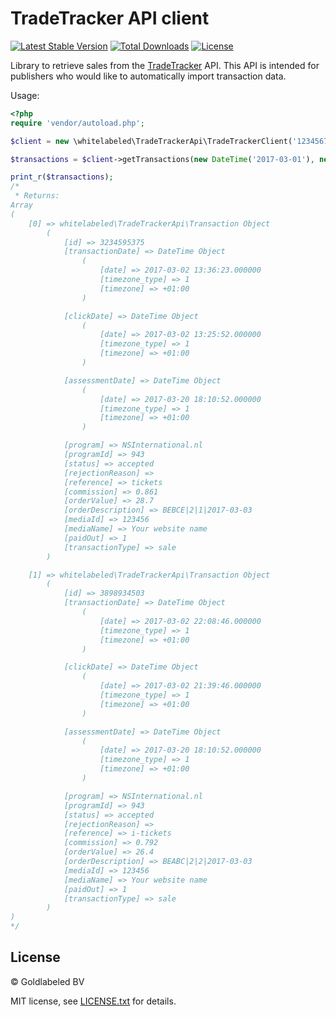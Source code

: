 # TradeTracker API client

[![Latest Stable Version](https://img.shields.io/packagist/v/whitelabeled/tradetracker-api-client.svg)](https://packagist.org/packages/whitelabeled/tradetracker-api-client)
[![Total Downloads](https://img.shields.io/packagist/dt/whitelabeled/tradetracker-api-client.svg)](https://packagist.org/packages/whitelabeled/tradetracker-api-client)
[![License](https://img.shields.io/packagist/l/whitelabeled/tradetracker-api-client.svg)](https://packagist.org/packages/whitelabeled/tradetracker-api-client)

Library to retrieve sales from the [TradeTracker](https://tradetracker.com/) API.
This API is intended for publishers who would like to automatically import transaction data.

Usage:

```php
<?php
require 'vendor/autoload.php';

$client = new \whitelabeled\TradeTrackerApi\TradeTrackerClient('1234567', 'abcdef1234567890abcdef1234567890');

$transactions = $client->getTransactions(new DateTime('2017-03-01'), new DateTime('2017-03-10'));

print_r($transactions);
/*
 * Returns:
Array
(
    [0] => whitelabeled\TradeTrackerApi\Transaction Object
        (
            [id] => 3234595375
            [transactionDate] => DateTime Object
                (
                    [date] => 2017-03-02 13:36:23.000000
                    [timezone_type] => 1
                    [timezone] => +01:00
                )

            [clickDate] => DateTime Object
                (
                    [date] => 2017-03-02 13:25:52.000000
                    [timezone_type] => 1
                    [timezone] => +01:00
                )

            [assessmentDate] => DateTime Object
                (
                    [date] => 2017-03-20 18:10:52.000000
                    [timezone_type] => 1
                    [timezone] => +01:00
                )

            [program] => NSInternational.nl
            [programId] => 943
            [status] => accepted
            [rejectionReason] => 
            [reference] => tickets
            [commission] => 0.861
            [orderValue] => 28.7
            [orderDescription] => BEBCE|2|1|2017-03-03
            [mediaId] => 123456
            [mediaName] => Your website name
            [paidOut] => 1
            [transactionType] => sale
        )

    [1] => whitelabeled\TradeTrackerApi\Transaction Object
        (
            [id] => 3898934503
            [transactionDate] => DateTime Object
                (
                    [date] => 2017-03-02 22:08:46.000000
                    [timezone_type] => 1
                    [timezone] => +01:00
                )

            [clickDate] => DateTime Object
                (
                    [date] => 2017-03-02 21:39:46.000000
                    [timezone_type] => 1
                    [timezone] => +01:00
                )

            [assessmentDate] => DateTime Object
                (
                    [date] => 2017-03-20 18:10:52.000000
                    [timezone_type] => 1
                    [timezone] => +01:00
                )

            [program] => NSInternational.nl
            [programId] => 943
            [status] => accepted
            [rejectionReason] => 
            [reference] => i-tickets
            [commission] => 0.792
            [orderValue] => 26.4
            [orderDescription] => BEABC|2|2|2017-03-03
            [mediaId] => 123456
            [mediaName] => Your website name
            [paidOut] => 1
            [transactionType] => sale
        )
)
*/
```

## License

© Goldlabeled BV

MIT license, see [LICENSE.txt](LICENSE.txt) for details.
